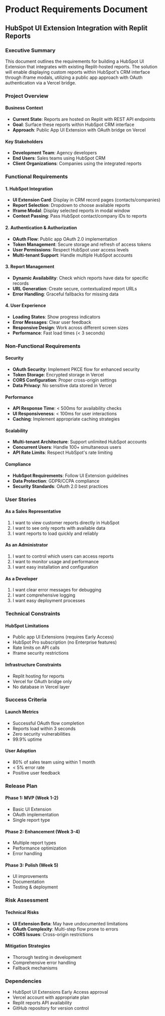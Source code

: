 # Product Requirements Document

## HubSpot UI Extension Integration with Replit Reports

### Executive Summary

This document outlines the requirements for building a HubSpot UI Extension that integrates with existing Replit-hosted reports. The solution will enable displaying custom reports within HubSpot's CRM interface through iframe modals, utilizing a public app approach with OAuth authentication via a Vercel bridge.

### Project Overview

#### Business Context

- **Current State**: Reports are hosted on Replit with REST API endpoints
- **Goal**: Surface these reports within HubSpot CRM interface
- **Approach**: Public App UI Extension with OAuth bridge on Vercel

#### Key Stakeholders

- **Development Team**: Agency developers
- **End Users**: Sales teams using HubSpot CRM
- **Client Organizations**: Companies using the integrated reports

### Functional Requirements

#### 1. HubSpot Integration

- **UI Extension Card**: Display in CRM record pages (contacts/companies)
- **Report Selection**: Dropdown to choose available reports
- **Iframe Modal**: Display selected reports in modal window
- **Context Passing**: Pass HubSpot contact/company IDs to reports

#### 2. Authentication & Authorization

- **OAuth Flow**: Public app OAuth 2.0 implementation
- **Token Management**: Secure storage and refresh of access tokens
- **User Permissions**: Respect HubSpot user access levels
- **Multi-tenant Support**: Handle multiple HubSpot accounts

#### 3. Report Management

- **Dynamic Availability**: Check which reports have data for specific records
- **URL Generation**: Create secure, contextualized report URLs
- **Error Handling**: Graceful fallbacks for missing data

#### 4. User Experience

- **Loading States**: Show progress indicators
- **Error Messages**: Clear user feedback
- **Responsive Design**: Work across different screen sizes
- **Performance**: Fast load times (< 3 seconds)

### Non-Functional Requirements

#### Security

- **OAuth Security**: Implement PKCE flow for enhanced security
- **Token Storage**: Encrypted storage in Vercel
- **CORS Configuration**: Proper cross-origin settings
- **Data Privacy**: No sensitive data stored in Vercel

#### Performance

- **API Response Time**: < 500ms for availability checks
- **UI Responsiveness**: < 100ms for user interactions
- **Caching**: Implement appropriate caching strategies

#### Scalability

- **Multi-tenant Architecture**: Support unlimited HubSpot accounts
- **Concurrent Users**: Handle 100+ simultaneous users
- **API Rate Limits**: Respect HubSpot's rate limiting

#### Compliance

- **HubSpot Requirements**: Follow UI Extension guidelines
- **Data Protection**: GDPR/CCPA compliance
- **Security Standards**: OAuth 2.0 best practices

### User Stories

#### As a Sales Representative

1. I want to view customer reports directly in HubSpot
2. I want to see only reports with available data
3. I want reports to load quickly and reliably

#### As an Administrator

1. I want to control which users can access reports
2. I want to monitor usage and performance
3. I want easy installation and configuration

#### As a Developer

1. I want clear error messages for debugging
2. I want comprehensive logging
3. I want easy deployment processes

### Technical Constraints

#### HubSpot Limitations

- Public app UI Extensions (requires Early Access)
- HubSpot Pro subscription (no Enterprise features)
- Rate limits on API calls
- Iframe security restrictions

#### Infrastructure Constraints

- Replit hosting for reports
- Vercel for OAuth bridge only
- No database in Vercel layer

### Success Criteria

#### Launch Metrics

- Successful OAuth flow completion
- Reports load within 3 seconds
- Zero security vulnerabilities
- 99.9% uptime

#### User Adoption

- 80% of sales team using within 1 month
- < 5% error rate
- Positive user feedback

### Release Plan

#### Phase 1: MVP (Week 1-2)

- Basic UI Extension
- OAuth implementation
- Single report type

#### Phase 2: Enhancement (Week 3-4)

- Multiple report types
- Performance optimization
- Error handling

#### Phase 3: Polish (Week 5)

- UI improvements
- Documentation
- Testing & deployment

### Risk Assessment

#### Technical Risks

- **UI Extension Beta**: May have undocumented limitations
- **OAuth Complexity**: Multi-step flow prone to errors
- **CORS Issues**: Cross-origin restrictions

#### Mitigation Strategies

- Thorough testing in development
- Comprehensive error handling
- Fallback mechanisms

### Dependencies

- HubSpot UI Extensions Early Access approval
- Vercel account with appropriate plan
- Replit reports API availability
- GitHub repository for version control
